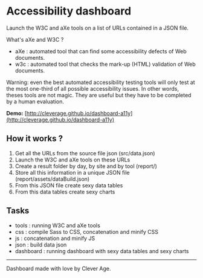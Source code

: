 # Accessibility dashboard

Launch the W3C and aXe tools on a list of URLs contained in a JSON file.

What's aXe and W3C ?
* aXe : automated tool that can find some accessibility defects of Web documents. 
* w3c : automated tool that checks the mark-up (HTML) validation of Web documents.

Warning: even the best automated accessibility testing tools will only test at the most one-third of all possible accessibility issues. In other words, theses tools are not magic. They are useful but they have to be completed by a human evaluation.

**Demo:** [http://cleverage.github.io/dashboard-a11y](http://cleverage.github.io/dashboard-a11y)

## How it works ?

1. Get all the URLs from the source file json (src/data.json)
2. Launch the W3C and aXe tools on these URLs
3. Create a result folder by day, by site and by tool (report/)
5. Store all this information in a unique JSON file (report/assets/dataBuild.json)
6. From this JSON file create sexy data tables
7. From this data tables create sexy charts

## Tasks

* tools : running W3C and aXe tools
* css : compile Sass to CSS, concatenation and minify CSS
* js : concatenation and minify JS
* json : build data json
* dashboard : running dashboard with sexy data tables and sexy charts

<hr />

Dashboard made with love by Clever Age.

